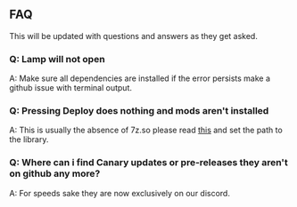 ## FAQ

This will be updated with questions and answers as they get asked.

### Q: Lamp will not open
A: Make sure all dependencies are installed if the error persists make a github issue with terminal output.

### Q: Pressing Deploy does nothing and mods aren't installed
A: This is usually the absence of 7z.so please read [this](https://github.com/CHollingworth/Lamp/wiki/Lamp-conf.md:-Libary-Path) and set the path to the library.

### Q: Where can i find Canary updates or pre-releases they aren't on github any more?
A: For speeds sake they are now exclusively on our discord.

